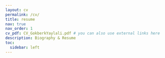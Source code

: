 ```yaml
---
layout: cv
permalink: /cv/
title: resume
nav: true
nav_order: 1
cv_pdf: CV_GokberkYaylali.pdf # you can also use external links here
description: Biography & Resume
toc:
  sidebar: left
---
```

